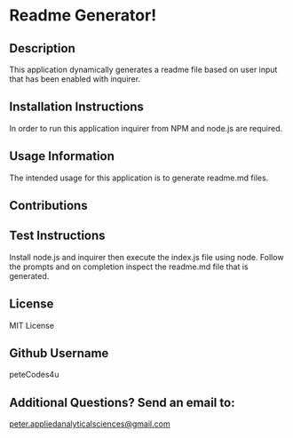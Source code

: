 
# Readme Generator!
    
## Description
This application dynamically generates a readme file based on user input that has been enabled with  inquirer.

## Installation Instructions
In order to run this application inquirer from NPM and   node.js  are required.

## Usage Information
The intended usage for this application is to generate readme.md files.

## Contributions


## Test Instructions
Install node.js and inquirer then execute the index.js file using node. Follow the prompts and on completion inspect the readme.md file that is generated.

## License
MIT License


## Github Username
peteCodes4u

## Additional Questions? Send an email to:
peter.appliedanalyticalsciences@gmail.com

